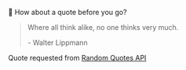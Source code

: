 📣 How about a quote before you go?

> Where all think alike, no one thinks very much.
>
> <p>- Walter Lippmann</p>

Quote requested from [Random Quotes API](https://github.com/lukePeavey/quotable)
